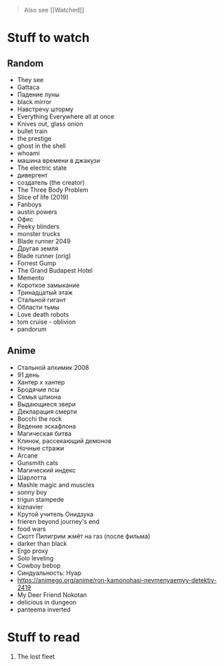 
> Also see [[Watched]]

# Stuff to watch 

## Random 
+ They see
+ Gattaca
+ Падение луны
+ black mirror
+ Навстречу шторму
+ Everything Everywhere all at once
+ Knives out, glass onion
+ bullet train 
+ the prestige
+ ghost in the shell
+ whoami
+ машина времени в джакузи
+ The electric state
+ дивергент
+ создатель (the creator)
+ The Three Body Problem
+ Slice of life (2019)
+ Fanboys
+ austin powers
+ Офис
+ Peeky blinders
+ monster trucks
+ Blade runner 2049
+ Другая земля
+ Blade runner (orig)
+ Forrest Gump
+ The Grand Budapest Hotel
+ Memento
+ Короткое замыкание
+ Тринадцатый этаж
+ Стальной гигант
+ Области тьмы
+ Love death robots
+ tom cruise - oblivion
+ pandorum

## Anime
+ Стальной алхимик 2008
+ 91 день
+ Хантер x хантер
+ Бродячие псы
+ Семья шпиона
+ Выдающиеся звери
+ Декларация смерти
+ Bocchi the rock
+ Ведение эскафлона
+ Магическая битва
+ Клинок, рассекающий демонов
+ Ночные стражи
+ Arcane
+ Gunsmith cats
+ Магический индекс
+ Шарлотта
+ Mashle magic and muscles
+ sonny boy
+ trigun stampede
+ kiznavier
+ Крутой учитель Онидзука
+ frieren beyond journey's end
+ food wars
+ Скотт Пилигрим жмёт на газ (после фильма)
+ darker than black
+ Ergo proxy
+ Solo leveling
+ Cowboy bebop
+ Синдуальность: Нуар
+  https://animego.org/anime/ron-kamonohasi-nevmenyaemyy-detektiv-2419
+ My Deer Friend Nokotan
+ delicious in dungeon 
+ panteema inverted


# Stuff to read

1. The lost fleet